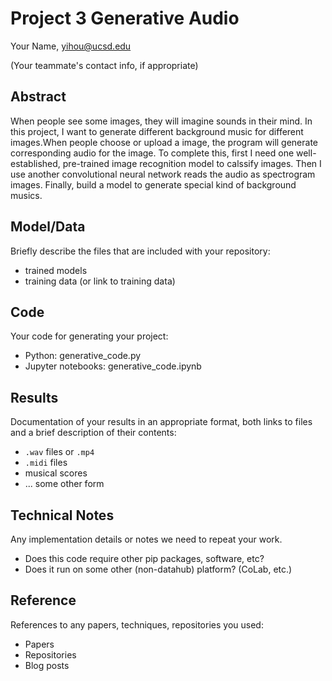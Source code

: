 # Project 3 Generative Audio

Your Name, yihou@ucsd.edu

(Your teammate's contact info, if appropriate)

## Abstract

When people see some images, they will imagine sounds in their mind. In this project, I want to generate different background music for different images.When people choose or upload a image, the program will generate corresponding audio for the image. To complete this, first I need one well-established, pre-trained image recognition model to calssify images. Then I use another convolutional neural network reads the audio as spectrogram images. Finally, build a model to generate special kind of background musics.



## Model/Data

Briefly describe the files that are included with your repository:
- trained models
- training data (or link to training data)

## Code

Your code for generating your project:
- Python: generative_code.py
- Jupyter notebooks: generative_code.ipynb

## Results

Documentation of your results in an appropriate format, both links to files and a brief description of their contents:
- `.wav` files or `.mp4`
- `.midi` files
- musical scores
- ... some other form

## Technical Notes

Any implementation details or notes we need to repeat your work. 
- Does this code require other pip packages, software, etc?
- Does it run on some other (non-datahub) platform? (CoLab, etc.)

## Reference

References to any papers, techniques, repositories you used:
- Papers
- Repositories
- Blog posts
